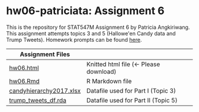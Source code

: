 # hw06-patriciata: Assignment 6

This is the repository for STAT547M Assignment 6 by Patricia Angkiriwang.
This assignment attempts topics 3 and 5 (Hallowe'en Candy data and Trump Tweets). Homework prompts can be found [here](http://stat545.com/Classroom/assignments/hw06/hw06.html).

|  Assignment Files  |         |
|--------------------|-----------|
| [hw06.html](https://github.com/STAT545-UBC-students/hw06-patriciata/blob/master/hw06.html)| Knitted html file (<- Please download) |
| [hw06.Rmd](https://github.com/STAT545-UBC-students/hw06-patriciata/blob/master/hw06.Rmd)| R Markdown file |
| [candyhierarchy2017.xlsx](https://github.com/STAT545-UBC-students/hw06-patriciata/blob/master/candyhierarchy2017.xlsx)| Datafile used for Part I (Topic 3) |
| [trump_tweets_df.rda](https://github.com/STAT545-UBC-students/hw06-patriciata/blob/master/trump_tweets_df.rda)| Datafile used for Part II (Topic 5) |
